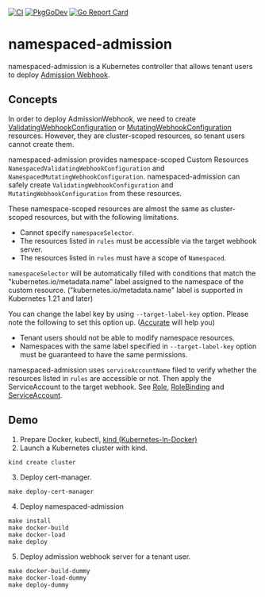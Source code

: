 [![CI](https://github.com/zoetrope/namespaced-admission/actions/workflows/ci.yaml/badge.svg)](https://github.com/zoetrope/namespaced-admission/actions/workflows/ci.yaml)
[![PkgGoDev](https://pkg.go.dev/badge/github.com/zoetrope/namespaced-admission?tab=overview)](https://pkg.go.dev/github.com/zoetrope/namespaced-admission?tab=overview)
[![Go Report Card](https://goreportcard.com/badge/github.com/zoetrope/namespaced-admission)](https://goreportcard.com/report/github.com/zoetrope/namespaced-admission)

# namespaced-admission

namespaced-admission is a Kubernetes controller that allows tenant users to deploy [Admission Webhook](https://kubernetes.io/docs/reference/access-authn-authz/extensible-admission-controllers/).

## Concepts

In order to deploy AdmissionWebhook, we need to create [ValidatingWebhookConfiguration](https://kubernetes.io/docs/reference/generated/kubernetes-api/v1.22/#validatingwebhookconfiguration-v1-admissionregistration-k8s-io) or [MutatingWebhookConfiguration](https://kubernetes.io/docs/reference/generated/kubernetes-api/v1.22/#mutatingwebhookconfiguration-v1-admissionregistration-k8s-io) resources.
However, they are cluster-scoped resources, so tenant users cannot create them.

namespaced-admission provides namespace-scoped Custom Resources `NamespacedValidatingWebhookConfiguration` and `NamespacedMutatingWebhookConfiguration`.
namespaced-admission can safely create `ValidatingWebhookConfiguration` and `MutatingWebhookConfiguration` from these resources.

These namespace-scoped resources are almost the same as cluster-scoped resources, but with the following limitations.

- Cannot specify `namespaceSelector`.
- The resources listed in `rules` must be accessible via the target webhook server. 
- The resources listed in `rules` must have a scope of `Namespaced`. 

`namespaceSelector` will be automatically filled with conditions that match the "kubernetes.io/metadata.name" label assigned to the namespace of the custom resource.
("kubernetes.io/metadata.name" label is supported in Kubernetes 1.21 and later)

You can change the label key by using `--target-label-key` option.
Please note the following to set this option up. ([Accurate](https://github.com/cybozu-go/accurate) will help you)

- Tenant users should not be able to modify namespace resources.
- Namespaces with the same label specified in `--target-label-key` option must be guaranteed to have the same permissions.

namespaced-admission uses `serviceAccountName` filed to verify whether the resources listed in `rules` are accessible or not.
Then apply the ServiceAccount to the target webhook.
See [Role](./config/dummy/role.yaml), [RoleBinding](./config/dummy/role_binding.yaml) and [ServiceAccount](./config/dummy/service_account.yaml).

## Demo

1. Prepare Docker, kubectl, [kind (Kubernetes-In-Docker)](https://kind.sigs.k8s.io/)
2. Launch a Kubernetes cluster with kind.
```
kind create cluster
```
3. Deploy cert-manager.
```
make deploy-cert-manager
```
4. Deploy namespaced-admission
```
make install
make docker-build
make docker-load
make deploy
```
5. Deploy admission webhook server for a tenant user.
```
make docker-build-dummy
make docker-load-dummy
make deploy-dummy
```
